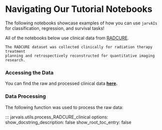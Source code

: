 # Navigating Our Tutorial Notebooks

The following notebooks showcase examples of how you can use `jarvAIs` for classification, regression, and survival tasks!  

All of the notebooks below use clinical data from [RADCURE](https://www.cancerimagingarchive.net/collection/radcure/).  

    The RADCURE dataset was collected clinically for radiation therapy treatment 
    planning and retrospectively reconstructed for quantitative imaging research.  

### Accessing the Data  
You can find the raw and processed clinical data **[here](https://github.com/pmcdi/jarvais/data/).**  

### Data Processing  
The following function was used to process the raw data:

::: jarvais.utils.process_RADCURE_clinical
    options:
        show_docstring_description: false
        show_root_toc_entry: false
            
